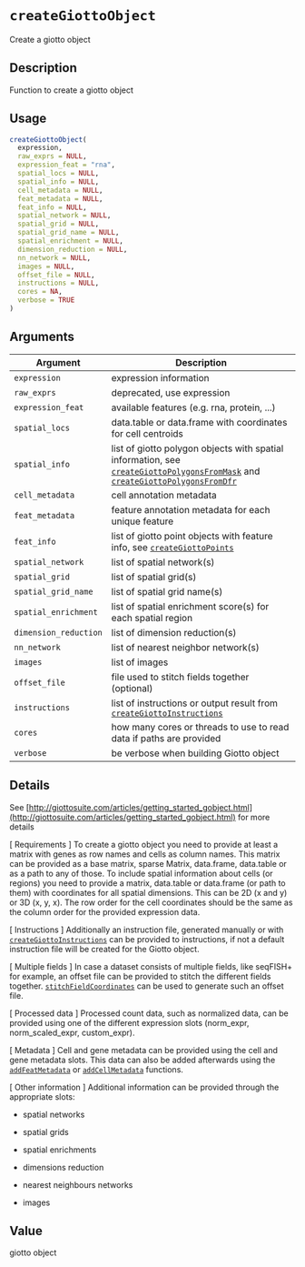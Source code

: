 # `createGiottoObject`

Create a giotto object


## Description

Function to create a giotto object


## Usage

```r
createGiottoObject(
  expression,
  raw_exprs = NULL,
  expression_feat = "rna",
  spatial_locs = NULL,
  spatial_info = NULL,
  cell_metadata = NULL,
  feat_metadata = NULL,
  feat_info = NULL,
  spatial_network = NULL,
  spatial_grid = NULL,
  spatial_grid_name = NULL,
  spatial_enrichment = NULL,
  dimension_reduction = NULL,
  nn_network = NULL,
  images = NULL,
  offset_file = NULL,
  instructions = NULL,
  cores = NA,
  verbose = TRUE
)
```


## Arguments

Argument      |Description
------------- |----------------
`expression`     |     expression information
`raw_exprs`     |     deprecated, use expression
`expression_feat`     |     available features (e.g. rna, protein, ...)
`spatial_locs`     |     data.table or data.frame with coordinates for cell centroids
`spatial_info`     |     list of giotto polygon objects with spatial information, see [`createGiottoPolygonsFromMask`](#creategiottopolygonsfrommask) and [`createGiottoPolygonsFromDfr`](#creategiottopolygonsfromdfr)
`cell_metadata`     |     cell annotation metadata
`feat_metadata`     |     feature annotation metadata for each unique feature
`feat_info`     |     list of giotto point objects with feature info, see [`createGiottoPoints`](#creategiottopoints)
`spatial_network`     |     list of spatial network(s)
`spatial_grid`     |     list of spatial grid(s)
`spatial_grid_name`     |     list of spatial grid name(s)
`spatial_enrichment`     |     list of spatial enrichment score(s) for each spatial region
`dimension_reduction`     |     list of dimension reduction(s)
`nn_network`     |     list of nearest neighbor network(s)
`images`     |     list of images
`offset_file`     |     file used to stitch fields together (optional)
`instructions`     |     list of instructions or output result from [`createGiottoInstructions`](#creategiottoinstructions)
`cores`     |     how many cores or threads to use to read data if paths are provided
`verbose`     |     be verbose when building Giotto object


## Details

See [http://giottosuite.com/articles/getting_started_gobject.html](http://giottosuite.com/articles/getting_started_gobject.html) for more details
 
 [ Requirements ] To create a giotto object you need to provide at least a matrix with genes as
 row names and cells as column names. This matrix can be provided as a base matrix, sparse Matrix, data.frame,
 data.table or as a path to any of those.
 To include spatial information about cells (or regions) you need to provide a matrix, data.table or data.frame (or path to them)
 with coordinates for all spatial dimensions. This can be 2D (x and y) or 3D (x, y, x).
 The row order for the cell coordinates should be the same as the column order for the provided expression data.
 
 [ Instructions ] Additionally an instruction file, generated manually or with [`createGiottoInstructions`](#creategiottoinstructions) 
 can be provided to instructions, if not a default instruction file will be created
 for the Giotto object.
 
 [ Multiple fields ] In case a dataset consists of multiple fields, like seqFISH+ for example,
 an offset file can be provided to stitch the different fields together. [`stitchFieldCoordinates`](#stitchfieldcoordinates) 
 can be used to generate such an offset file.
 
 [ Processed data ] Processed count data, such as normalized data, can be provided using
 one of the different expression slots (norm_expr, norm_scaled_expr, custom_expr).
 
 [ Metadata ] Cell and gene metadata can be provided using the cell and gene metadata slots.
 This data can also be added afterwards using the [`addFeatMetadata`](#addfeatmetadata) or [`addCellMetadata`](#addcellmetadata) functions.
 
 [ Other information ] Additional information can be provided through the appropriate slots:
   

*  spatial networks   

*  spatial grids   

*  spatial enrichments   

*  dimensions reduction   

*  nearest neighbours networks   

*  images


## Value

giotto object


